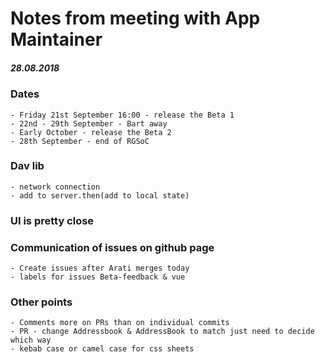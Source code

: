 # Notes from meeting with App Maintainer
##### *28.08.2018*

### Dates
    - Friday 21st September 16:00 - release the Beta 1
    - 22nd - 29th September - Bart away
    - Early October - release the Beta 2
    - 28th September - end of RGSoC

### Dav lib 
    - network connection
    - add to server.then(add to local state)
    
### UI is pretty close

### Communication of issues on github page
    - Create issues after Arati merges today
    - labels for issues Beta-feedback & vue

### Other points
    - Comments more on PRs than on individual commits
    - PR - change Addressbook & AddressBook to match just need to decide which way
    - kebab case or camel case for css sheets

